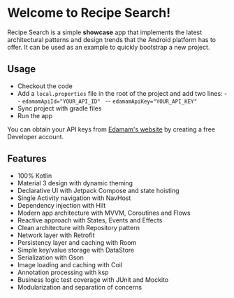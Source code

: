 # Welcome to Recipe Search!

Recipe Search is a simple **showcase** app that implements the latest architectural patterns and design trends that the Android platform has to offer. It can be used as an example to quickly bootstrap a new project.

## Usage

- Checkout the code
- Add a `local.properties` file in the root of the project and add two lines:
-- `edamamApiId="YOUR_API_ID" `
-- `edamamApiKey="YOUR_API_KEY"`
- Sync project with gradle files
- Run the app

You can obtain your API keys from [Edamam's website](https://developer.edamam.com/edamam-recipe-api) by creating a free Developer account.

## Features

- 100% Kotlin
- Material 3 design with dynamic theming
- Declarative UI with Jetpack Compose and state hoisting
- Single Activity navigation with NavHost
- Dependency injection with Hilt
- Modern app architecture with MVVM, Coroutines and Flows
- Reactive approach with States, Events and Effects
- Clean architecture with Repository pattern
- Network layer with Retrofit
- Persistency layer and caching with Room
- Simple key/value storage with DataStore
- Serialization with Gson
- Image loading and caching with Coil
- Annotation processing with ksp
- Business logic test coverage with JUnit and Mockito
- Modularization and separation of concerns
